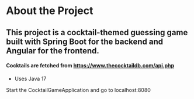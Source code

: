 # About the Project
## This project is a cocktail-themed guessing game built with Spring Boot for the backend and Angular for the frontend.

#### Cocktails are fetched from https://www.thecocktaildb.com/api.php

- Uses Java 17

Start the CocktailGameApplication and go to localhost:8080
